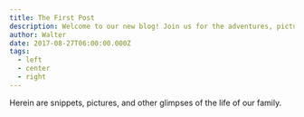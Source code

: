 ```yaml
---
title: The First Post
description: Welcome to our new blog! Join us for the adventures, pictures, and writings.
author: Walter
date: 2017-08-27T06:00:00.000Z
tags:
  - left
  - center
  - right
---
```


Herein are snippets, pictures, and other glimpses of the life of our family. 